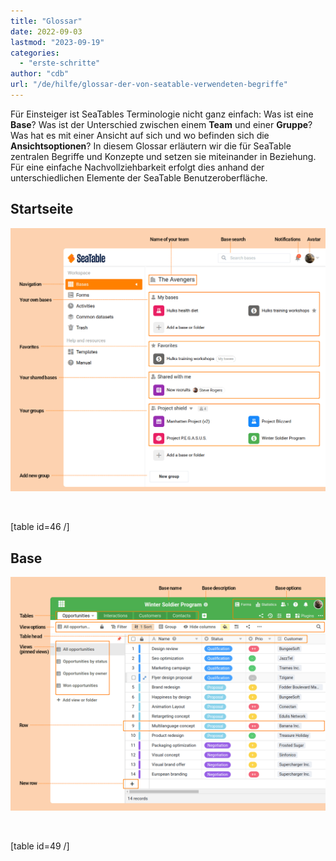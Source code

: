 ```yaml
---
title: "Glossar"
date: 2022-09-03
lastmod: "2023-09-19"
categories: 
  - "erste-schritte"
author: "cdb"
url: "/de/hilfe/glossar-der-von-seatable-verwendeten-begriffe"
---
```


Für Einsteiger ist SeaTables Terminologie nicht ganz einfach: Was ist eine **Base**? Was ist der Unterschied zwischen einem **Team** und einer **Gruppe**? Was hat es mit einer Ansicht auf sich und wo befinden sich die **Ansichtsoptionen**? In diesem Glossar erläutern wir die für SeaTable zentralen Begriffe und Konzepte und setzen sie miteinander in Beziehung. Für eine einfache Nachvollziehbarkeit erfolgt dies anhand der unterschiedlichen Elemente der SeaTable Benutzeroberfläche.

## Startseite

![Elemente der SeaTable Startseite](images/elements_seatable_homepage.png)

 

\[table id=46 /\]

## Base

![Elemente der SeaTable Base](images/elements_seatable_base.png)

 

\[table id=49 /\]
